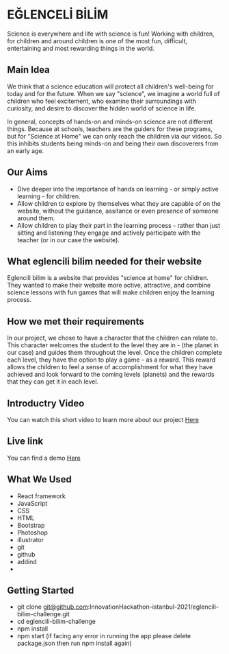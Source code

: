 # EĞLENCELİ BİLİM

Science is everywhere and life with science is fun!
Working with children, for children and around children is one of the most fun, difficult, entertaining and most rewarding things in the world.


## Main Idea

We think that a science education will protect all children's well-being for today and for the future. 
When we say "science", we imagine a world full of children who feel excitement, who examine their surroundings with curiosity, and desire to discover the hidden world of science in life. 

In general, concepts of hands-on and minds-on science are not different things. Because at schools, teachers are the guiders for these programs, but for "Science at Home" we can only reach the children via our videos. So this inhibits students being minds-on and being their own discoverers from an early age.



## Our Aims

- Dive deeper into the importance of hands on learning - or simply active learning - for children.
- Allow children to explore by themselves what they are capable of on the website, without the guidance, assitance or even presence of someone around them.
- Allow children to play their part in the learning process - rather than just sitting and listening they engage and actively participate with the teacher (or in our case the website). 


## What eglencili bilim needed for their website
Eglencili bilim is a website that provides "science at home" for children. They wanted to make their website more active, attractive, and combine science lessons with fun games that will make children enjoy the learning process.


## How we met their requirements 
In our project, we chose to have a character that the children can relate to. This character welcomes the student to the level they are in - (the planet in our case) and guides them throughout the level. Once the children complete each level, they have the option to play a game - as a reward. This reward allows the children to feel a sense of accomplishment for what they have achieved and look forward to the coming levels (planets) and the rewards that they can get it in each level. 


## Introductry Video
You can watch this short video to learn more about our project [Here](https://www.loom.com/share/56263684f1f14c08add638d8ad64e52c)


## Live link
You can find a demo [Here](https://samaromm.github.io/eglenceli-bilim/)



## What We Used
- React framework
- JavaScript
- CSS
- HTML
- Bootstrap
- Photoshop
- illustrator
- git 
- github
- addind
- 

## Getting Started 
- git clone git@github.com:InnovationHackathon-istanbul-2021/eglencili-bilim-challenge.git
- cd eglencili-bilim-challenge
- npm install
- npm start
(if facing any error in running the app please delete package.json then run npm install again)

